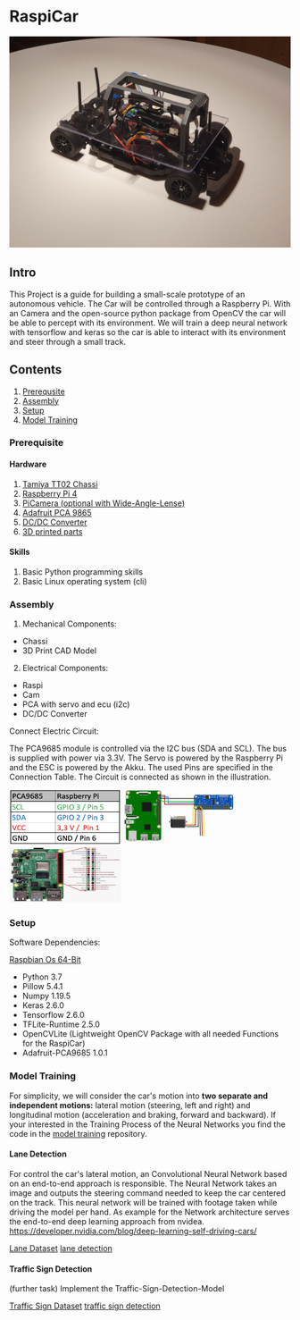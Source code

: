# RaspiCar

<!-- <img src="./img/car3.jpg" alt="drawing" height="400" width="600"/> -->
![RaspiCar](./img/car3.jpg)

## Intro

This Project is a guide for building a small-scale prototype of an autonomous vehicle. The Car will be controlled through a Raspberry Pi. 
With an Camera and the open-source python package from OpenCV the car will be able to percept with its environment. We will train a deep neural network with tensorflow and keras so the car is able to interact with its environment and steer through a small track. 


## Contents
1. [Prerequsite](#prerequisite)
2. [Assembly](#assembly)
3. [Setup](#setup)
4. [Model Training](#model-training)

### Prerequisite

#### Hardware

1. [Tamiya TT02 Chassi](https://www.amazon.de/gp/product/B01MDUQ1W6/ref=ppx_yo_dt_b_asin_title_o02_s02?ie=UTF8&psc=1)
2. [Raspberry Pi 4](https://www.amazon.de/gp/product/B07TC2BK1X/ref=ppx_yo_dt_b_asin_title_o04_s01?ie=UTF8&psc=1)
3. [PiCamera (optional with Wide-Angle-Lense)](https://www.amazon.de/gp/product/B09J8GYGQ8/ref=ppx_yo_dt_b_asin_title_o04_s00?ie=UTF8&psc=1)
4. [Adafruit PCA 9865](https://www.amazon.de/gp/product/B07BS8B637/ref=ppx_yo_dt_b_asin_title_o01_s00?ie=UTF8&psc=1)
5. [DC/DC Converter](https://www.amazon.de/gp/product/B07Q895HZ9/ref=ppx_yo_dt_b_asin_title_o09_s00?ie=UTF8&psc=1)
6. [3D printed parts](https://github.com/Fuchsi94/cad-files-raspicar)

#### Skills

1. Basic Python programming skills
2. Basic Linux operating system (cli)

### Assembly

1. Mechanical Components:
  - Chassi
  - 3D Print CAD Model
2. Electrical Components:
  - Raspi
  - Cam
  - PCA with servo and ecu (i2c)
  - DC/DC Converter

Connect Electric Circuit:

The PCA9685 module is controlled via the I2C bus (SDA and SCL).
The bus is supplied with power via 3.3V. The Servo is powered by the Raspberry Pi and the ESC is powered by the Akku.
The used Pins are specified in the Connection Table. The Circuit is connected as shown in the illustration.

<img src="./img/connection_table.png" alt="drawing" height="100" width="200"/>

<img src="./img/Electric_Circuit.jpg" alt="drawing" height="100" width="200"/>

<img src="./img/RaspiPins.jpg" alt="drawing" height="100" width="200"/>


### Setup

Software Dependencies:

[Raspbian Os 64-Bit](https://downloads.raspberrypi.org/raspios_arm64/images/raspios_arm64-2021-05-28/)
- Python 3.7
- Pillow 5.4.1
- Numpy 1.19.5
- Keras 2.6.0
- Tensorflow 2.6.0
- TFLite-Runtime 2.5.0
- OpenCVLite (Lightweight OpenCV Package with all needed Functions for the RaspiCar)
- Adafruit-PCA9685 1.0.1

### Model Training

For simplicity, we will consider the car's motion into **two separate and independent motions:** lateral motion (steering, left and right) and longitudinal motion (acceleration and braking, forward and backward). If your interested in the Training Process of the Neural Networks you find the code
in the [model training](https://github.com/Fuchsi94/model-training) repository.

#### Lane Detection

For control the car's lateral motion, an Convolutional Neural Network based on an end-to-end approach is responsible. The Neural Network takes an image and outputs the steering command needed to keep the car centered on the track. This neural network will be trained with footage taken while driving the model per hand. As example for the Network architecture serves the end-to-end deep learning approach from nvidea. https://developer.nvidia.com/blog/deep-learning-self-driving-cars/

[Lane Dataset](https://github.com/Fuchsi94/lane-training-data)
[lane detection](https://github.com/Fuchsi94/model-training/tree/master/Lane-Detection)

#### Traffic Sign Detection

(further task)
Implement the Traffic-Sign-Detection-Model

[Traffic Sign Dataset](https://github.com/Fuchsi94/traffic-sign-training-data)
[traffic sign detection](https://github.com/Fuchsi94/model-training/tree/master/Traffic-Sign-Detection)

